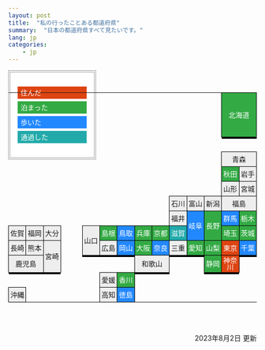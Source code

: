 ```yaml
---
layout: post
title:  "私の行ったことある都道府県"
summary:  "日本の都道府県すべて見たいです。"
lang: jp
categories:
    - jp
---
```


<style>
	table {
		border-collapse: collapse;
		font-size: 14px;
		line-height: 1.0;
		width:100%;
		max-width: 930px;
	}
	div.legend {
		border: 4px double #999;
		padding: 10px;
		width: 150px;
		margin-bottom: -150px;
		margin-left: 0px;
		background: white;
	}
	table.legend td {
		border: 5px solid white;
		width: 150px;
		text-align: left;
		box-shadow: none;
		padding: 3px 6px;
	}
	td {
		height: 30px;
		width: 50px;
		padding: 3px 3px;
	}
	td.n, td.s, td.t, td.a, td.p {
		background: #eee;
		border: 1px solid black;
		text-align: center;
		box-shadow: 0px 3px 0 0px black;
	}
	td.s, td.t, td.a, td.p {
		color: white;
	}
	td.s {
		background-color: #d41;
	}
	td.t {
		background-color: #33aa44;
	}
	td.a {
		background-color: #2288ff;
	}
	td.p {
		background-color: #22aaaa;
	}
</style>

<div class="legend">
<table class="legend">
<tr><td class="s">住んだ</td></tr>
<tr><td class="t">泊まった</td></tr>
<tr><td class="a">歩いた</td></tr>
<tr><td class="p">通過した</td></tr>
</table>
</div>

<table>
<tr>	
	<td colspan="12"></td>
	<td colspan="2" rowspan="3" class="t">北海道</td>
</tr>
<tr>	
	<td colspan="12">　</td>
</tr>
<tr>	
	<td colspan="12">　</td>
</tr>
<tr>	
	<td colspan="12">　</td>
</tr>
<tr>	
	<td colspan="12"></td>
	<td colspan="2" class="n">青森</td>
</tr>
<tr>	
	<td colspan="12"></td>
	<td class="t">秋田</td>
	<td class="n">岩手</td>
</tr>
<tr>	
	<td colspan="12"></td>
	<td class="n">山形</td>
	<td class="n">宮城</td>
</tr>
<tr>	
	<td colspan="9"></td>
	<td class="n">石川</td>
	<td class="n">富山</td>
	<td class="n">新潟</td>
	<td colspan="2" class="n">福島</td>
</tr>
<tr>	
	<td/><td/><td/><td/><td/><td/><td/><td/><td/>
	<td class="n">福井</td>
	<td rowspan="2" class="a">岐阜</td>
	<td rowspan="2" class="t">長野</td>
	<td class="a">群馬</td>
	<td class="t">栃木</td>
</tr>
<tr>	
	<td class="n">佐賀</td>
	<td class="n">福岡</td>
	<td class="n">大分</td>
	<td>　　</td>
	<td rowspan="2" class="n">山口</td>
	<td class="t">島根</td>
	<td class="a">鳥取</td>
	<td class="t">兵庫</td>
	<td class="t">京都</td>
	<td class="p">滋賀</td>
	<td class="t">埼玉</td>
	<td class="t">茨城</td>
</tr>
<tr>	
	<td class="n">長崎</td>
	<td class="n">熊本</td>
	<td rowspan="2" class="n">宮崎</td>
	<td></td>
	<td class="n">広島</td>
	<td class="a">岡山</td>
	<td class="t">大阪</td>
	<td class="a">奈良</td>
	<td class="n">三重</td>
	<td class="t">愛知</td>
	<td class="t">山梨</td>
	<td class="s">東京</td>
	<td class="a">千葉</td>
</tr>
<tr>	
	<td colspan="2" class="n">鹿児島</td>
	<td/><td/><td/><td/>
	<td colspan="2" class="n">和歌山</td>
	<td colspan="2"></td>
	<td class="t">静岡</td>
	<td class="s">神奈川</td>
</tr>
<tr>	
	<td/><td/><td/><td/><td/>
	<td class="n">愛媛</td>
	<td class="t">香川</td>
</tr>
<tr>	
	<td class="n">沖縄</td>
	<td colspan="4"></td>
	<td class="n">高知</td>
	<td class="a">徳島</td>
</tr>
</table>

<br/><br/>
<p style="text-align: right;">
2023年8月2日 更新
</p>
	